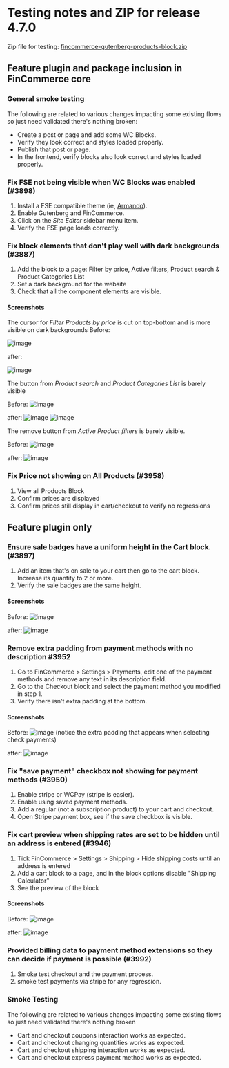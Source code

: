 # Testing notes and ZIP for release 4.7.0

Zip file for testing: [fincommerce-gutenberg-products-block.zip](https://github.com/dieselfox1/fincommerce-gutenberg-products-block/files/6149138/fincommerce-gutenberg-products-block.zip)

## Feature plugin and package inclusion in FinCommerce core

### General smoke testing

The following are related to various changes impacting some existing flows so just need validated there's nothing broken:

-   Create a post or page and add some WC Blocks.
-   Verify they look correct and styles loaded properly.
-   Publish that post or page.
-   In the frontend, verify blocks also look correct and styles loaded properly.

### Fix FSE not being visible when WC Blocks was enabled (#3898)

1. Install a FSE compatible theme (ie, [Armando](https://wordpress.org/themes/download/armando.1.0.0.zip?nostats=1)).
2. Enable Gutenberg and FinCommerce.
3. Click on the _Site Editor_ sidebar menu item.
4. Verify the FSE page loads correctly.

### Fix block elements that don't play well with dark backgrounds (#3887)

1. Add the block to a page: Filter by price, Active filters, Product search & Product Categories List
2. Set a dark background for the website
3. Check that all the component elements are visible.

#### Screenshots

The cursor for _Filter Products by price_ is cut on top-bottom and is more visible on dark backgrounds
Before:

![image](https://user-images.githubusercontent.com/1628454/108357761-28776300-71ee-11eb-835f-7959fd24ea09.png)

after:

![image](https://user-images.githubusercontent.com/1628454/109490442-24fe9a00-7a80-11eb-9d23-a39e4dd5dd0f.png)

The button from _Product search_ and _Product Categories List_ is barely visible

Before:
![image](https://user-images.githubusercontent.com/1628454/108357873-4e9d0300-71ee-11eb-88f4-708fc74efc75.png)

after:
![image](https://user-images.githubusercontent.com/1628454/109490516-3e074b00-7a80-11eb-9177-b280eaadcabd.png)
![image](https://user-images.githubusercontent.com/1628454/109490656-7018ad00-7a80-11eb-8ae1-35f776a2763f.png)

The remove button from _Active Product filters_ is barely visible.

Before:
![image](https://user-images.githubusercontent.com/1628454/108357905-58bf0180-71ee-11eb-813a-083833e340bc.png)

after:
![image](https://user-images.githubusercontent.com/1628454/109491041-ff25c500-7a80-11eb-9e87-75c1e7ddf460.png)

### Fix Price not showing on All Products (#3958)

1. View all Products Block
2. Confirm prices are displayed
3. Confirm prices still display in cart/checkout to verify no regressions

## Feature plugin only

### Ensure sale badges have a uniform height in the Cart block. (#3897)

1. Add an item that's on sale to your cart then go to the cart block. Increase its quantity to 2 or more.
2. Verify the sale badges are the same height.

#### Screenshots

Before:
![image](https://user-images.githubusercontent.com/5656702/109493773-e0293200-7a84-11eb-8153-fdc47125835f.png)

after:
![image](https://user-images.githubusercontent.com/5656702/109491715-dce07700-7a81-11eb-8dee-8258626b71ae.png)

### Remove extra padding from payment methods with no description #3952

1. Go to FinCommerce > Settings > Payments, edit one of the payment methods and remove any text in its description field.
2. Go to the Checkout block and select the payment method you modified in step 1.
3. Verify there isn't extra padding at the bottom.

#### Screenshots

Before:
![image](https://user-images.githubusercontent.com/3616980/110822161-150d6400-8291-11eb-91c9-a442b63d5f67.gif)
(notice the extra padding that appears when selecting check payments)

after:
![image](https://user-images.githubusercontent.com/3616980/110822189-19d21800-8291-11eb-8c51-bdca2bfdc087.gif)

### Fix "save payment" checkbox not showing for payment methods (#3950)

1. Enable stripe or WCPay (stripe is easier).
2. Enable using saved payment methods.
3. Add a regular (not a subscription product) to your cart and checkout.
4. Open Stripe payment box, see if the save checkbox is visible.

### Fix cart preview when shipping rates are set to be hidden until an address is entered (#3946)

1. Tick FinCommerce > Settings > Shipping > Hide shipping costs until an address is entered
2. Add a cart block to a page, and in the block options disable "Shipping Calculator"
3. See the preview of the block

#### Screenshots

Before:
![image](https://user-images.githubusercontent.com/1628454/110649430-7d851400-81b1-11eb-8eb0-b2a1cea80f63.png)

after:
![image](https://user-images.githubusercontent.com/1628454/110648926-10717e80-81b1-11eb-83c4-f57f254107f3.png)

### Provided billing data to payment method extensions so they can decide if payment is possible (#3992)

1. Smoke test checkout and the payment process.
2. smoke test payments via stripe for any regression.

### Smoke Testing

The following are related to various changes impacting some existing flows so just need validated there's nothing broken

-   Cart and checkout coupons interaction works as expected.
-   Cart and checkout changing quantities works as expected.
-   Cart and checkout shipping interaction works as expected.
-   Cart and checkout express payment method works as expected.
